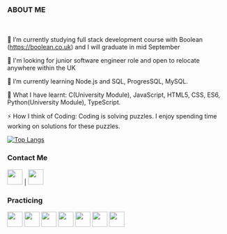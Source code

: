
 ###   ABOUT ME 
<br></br>
 🔭 I’m currently studying full stack development course with Boolean (https://boolean.co.uk) and I will graduate in mid September
 
 🍞 I'm looking for junior software engineer role and open to relocate anywhere within the UK
 
 🌱 I’m currently learning Node.js and SQL, ProgresSQL, MySQL.
 
 🍓 What I have learnt: C(University Module), JavaScript, HTML5, CSS, ES6, Python(University Module), TypeScript.
 
 ⚡ How I think of Coding: Coding is solving puzzles. I enjoy spending time working on solutions for these puzzles.

 [![Top Langs](https://github-readme-stats.vercel.app/api/top-langs/?username=anuraghazra&layout=compact)](https://github.com/anuraghazra/github-readme-stats?hide=GLSL)

<div align="left">
 
 ### Contact Me 
 [<img width="35" src="https://pics.freeicons.io/uploads/icons/png/17893955031555589921-64.png"/>](https://www.linkedin.com/in/linlin-li-90b66010a)
</a>  | 
  <a href="mailto: paris1900lll@gmail.com"  > 
 <img width="35" src="https://pics.freeicons.io/uploads/icons/png/11377518691557997002-64.png"/>
</a>

 ### Practicing 
 
 <img width="35" src="https://pics.freeicons.io/uploads/icons/png/8804286661557996995-64.png"/>  
  <img width="35" src="https://pics.freeicons.io/uploads/icons/png/632690741557997006-64.png"/>
  <img width="35" src="https://camo.githubusercontent.com/cd9f41094846fccf089ea20726a9f0f6d613cb1d91d834b7d66298a49e1e53d7/68747470733a2f2f706963732e6672656569636f6e732e696f2f75706c6f6164732f69636f6e732f706e672f32313038383434323837313534303535333631342d3531322e706e67"/>
  <img width="35" src="https://pics.freeicons.io/uploads/icons/png/20167174151551942641-64.png"/>
 <img width="35" src="https://pics.freeicons.io/uploads/icons/png/8954758561551942278-64.png"/>
  <img width="35" src="https://camo.githubusercontent.com/71180e045362792d24b2bb6c8c358b2113c9e199e650667e7b560596f99894e5/68747470733a2f2f706963732e6672656569636f6e732e696f2f75706c6f6164732f69636f6e732f706e672f31343637383631303733313535313935333730382d3531322e706e67"/>
  <img width="35" src="https://encrypted-tbn0.gstatic.com/images?q=tbn:ANd9GcTSHGp8eKSFYl0tk-Kg0I-0xk0rZHGeKkn6Ww&usqp=CAU"/>

 
 
